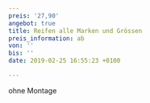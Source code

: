 ```yaml
---
preis: '27,90'
angebot: true
title: Reifen alle Marken und Grössen
preis_information: ab
von: ''
bis: ''
date: 2019-02-25 16:55:23 +0100

---
```

ohne Montage